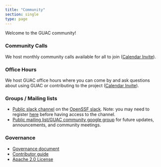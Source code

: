 ```yaml
---
title: "Community"
section: single
type: page
---
```


Welcome to the GUAC community!

### Community Calls

We host monthly community calls available for all to join
([Calendar Invite](https://calendar.google.com/calendar/event?action=TEMPLATE&tmeid=NTRsazR2cWUxaHVkYXVlOGt1dDNwZDBhNGdfMjAyMzAyMTZUMTgwMDAwWiBjXzg0ZjFmY2FhZGVhMmM0NTZlYTBkNWQ2OTljMzIwZWU5ZDc1NzY0ODQ0NzRlYmVmY2U1N2M0N2QxZWFlYjAyZDZAZw&tmsrc=c_84f1fcaadea2c456ea0d5d699c320ee9d7576484474ebefce57c47d1eaeb02d6%40group.calendar.google.com&scp=ALL)).

### Office Hours

We host GUAC office hours where you can come by and ask questions about using
GUAC or contributing to the project
([Calendar Invite](https://calendar.google.com/calendar/event?action=TEMPLATE&tmeid=NjVlNDFrNHJ0NXU0bDhsdjN0cm9vdmtpa2lfMjAyMzA1MjZUMTgwMDAwWiBjXzg0ZjFmY2FhZGVhMmM0NTZlYTBkNWQ2OTljMzIwZWU5ZDc1NzY0ODQ0NzRlYmVmY2U1N2M0N2QxZWFlYjAyZDZAZw&tmsrc=c_84f1fcaadea2c456ea0d5d699c320ee9d7576484474ebefce57c47d1eaeb02d6%40group.calendar.google.com&scp=ALL)).

### Groups / Mailing lists

- [Public slack channel](https://openssf.slack.com/archives/C03U677QD46) on the
  [OpenSSF slack](https://slack.openssf.org/). Note: you may need to register
  [here](https://slack.openssf.org/) before having access to the channel.
- [Public mailing list/GUAC community google group](https://groups.google.com/forum/#!forum/guac-community/join)
  for future updates, announcements, and community meetings.

### Governance

- [Governance document](https://github.com/guacsec/guac/blob/main/GOVERNANCE.md)
- [Contributor guide](https://github.com/guacsec/guac/blob/main/CONTRIBUTING.md)
- [Apache 2.0 License](https://github.com/guacsec/guac/blob/main/LICENSE)
